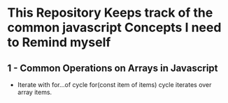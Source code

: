 # This Repository Keeps track of the common javascript Concepts I need to Remind myself

## 1 - Common Operations on Arrays in Javascript

- Iterate with for...of cycle
  for(const item of items) cycle iterates over array items.
